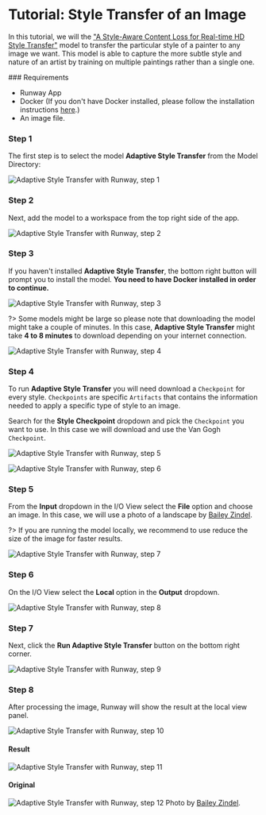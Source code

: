 # Tutorial: Style Transfer of an Image

In this tutorial, we will the ["A Style-Aware Content Loss for Real-time HD Style Transfer"](https://arxiv.org/pdf/1807.10201.pdf) model to transfer the particular style of a painter to any image we want. This model is able to capture the more subtle style and nature of an artist by training on multiple paintings rather than a single one.

### Requirements

- Runway App
- Docker (If you don't have Docker installed, please follow the installation instructions [here](/getting-started/docker).)
- An image file.  

### Step 1

The first step is to select the model **Adaptive Style Transfer** from the Model Directory:

![Adaptive Style Transfer with Runway, step 1](assets/images/tutorials/tutorial_style_transfer/select_model_01.png)

### Step 2

Next, add the model to a workspace from the top right side of the app.

![Adaptive Style Transfer with Runway, step 2](assets/images/tutorials/tutorial_style_transfer/styletransfer02.jpg)


### Step 3

If you haven't installed **Adaptive Style Transfer**, the bottom right button will prompt you to install the model.  **You need to have Docker installed in order to continue.**


![Adaptive Style Transfer with Runway, step 3](assets/images/tutorials/tutorial_style_transfer/styletransfer03.jpg)

?> Some models might be large so please note that downloading the model might take a couple of minutes. In this case, **Adaptive Style Transfer**  might take **4 to 8 minutes** to download depending on your internet connection.

![Adaptive Style Transfer with Runway, step 4](assets/images/tutorials/tutorial_style_transfer/styletransfer04.jpg)


### Step 4

To run **Adaptive Style Transfer** you will need download a `Checkpoint` for every style. `Checkpoints` are specific `Artifacts` that contains the information needed to apply a specific type of style to an image.

Search for the **Style Checkpoint** dropdown and pick the `Checkpoint` you want to use. In this case we will download and use the Van Gogh `Checkpoint`.

![Adaptive Style Transfer with Runway, step 5](assets/images/tutorials/tutorial_style_transfer/styletransfer05.jpg)

![Adaptive Style Transfer with Runway, step 6](assets/images/tutorials/tutorial_style_transfer/styletransfer06.jpg)


### Step 5

From the **Input** dropdown in the I/O View select the **File** option and choose an image. In this case, we will use a photo of a landscape by [Bailey Zindel](https://unsplash.com/photos/NRQV-hBF10M).

?> If you are running the model locally, we recommend to use reduce the size of the image for faster results.

![Adaptive Style Transfer with Runway, step 7](assets/images/tutorials/tutorial_style_transfer/styletransfer07.jpg)


### Step 6

On the I/O View select the **Local** option in the **Output** dropdown.

![Adaptive Style Transfer with Runway, step 8](assets/images/tutorials/tutorial_style_transfer/styletransfer08.jpg)


### Step 7

Next, click the **Run Adaptive Style Transfer** button on the bottom right corner.

![Adaptive Style Transfer with Runway, step 9](assets/images/tutorials/tutorial_style_transfer/styletransfer09.jpg)


### Step 8

After processing the image, Runway will show the result at the local view panel.

![Adaptive Style Transfer with Runway, step 10](assets/images/tutorials/tutorial_style_transfer/styletransfer10.jpg)


#### Result

![Adaptive Style Transfer with Runway, step 11](assets/images/tutorials/tutorial_style_transfer/styletransfer11.jpg)

#### Original

![Adaptive Style Transfer with Runway, step 12](assets/images/tutorials/tutorial_style_transfer/styletransfer12.jpg)
Photo by [Bailey Zindel](https://unsplash.com/photos/NRQV-hBF10M).
